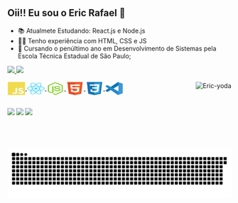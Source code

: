 ## Oii!! Eu sou o Eric Rafael 👋

- 📚 Atualmete Estudando: React.js e Node.js
- 👨‍💻 Tenho experiência com HTML, CSS e JS
- 📘 Cursando o penúltimo ano em Desenvolvimento de Sistemas pela Escola Técnica Estadual de São Paulo;

<div>
  <a href="https://github.com/rafaballerini">
  <img height="180em" src="https://github-readme-stats.vercel.app/api?username=EricDaCruz&show_icons=true&theme=tokyonight&include_all_commits=true&count_private=true"/>
  <img height="180em" src="https://github-readme-stats.vercel.app/api/top-langs/?username=EricDaCruz&layout=compact&langs_count=7&theme=tokyonight"/>
</div>
  
  <div style="display: inline_block"><br>
  <img align="center" alt="Eric-Js" height="30" width="40" src="https://raw.githubusercontent.com/devicons/devicon/master/icons/javascript/javascript-plain.svg">
  <img align="center" alt="Eric-React" height="30" width="40" src="https://raw.githubusercontent.com/devicons/devicon/master/icons/react/react-original.svg">
  <img align="center" alt="Eric-Node" height="30" width="40" src="https://github.com/devicons/devicon/blob/master/icons/nodejs/nodejs-original.svg">
  <img align="center" alt="Eric-HTML" height="30" width="40" src="https://raw.githubusercontent.com/devicons/devicon/master/icons/html5/html5-original.svg">
  <img align="center" alt="Eric-CSS" height="30" width="40" src="https://raw.githubusercontent.com/devicons/devicon/master/icons/css3/css3-original.svg">
  <img align="center" alt="Eric-VSCode" height="30" width="40" src="https://github.com/devicons/devicon/blob/master/icons/vscode/vscode-original.svg">
  <img align="right" alt="Eric-yoda" widht="150" height="150" src="https://programadoresdepre.com.br/wp-content/uploads/2020/04/pacote-fullstack-danki-code.gif">
</div>
  
  ##
  
  <div> 
  <a href="https://www.instagram.com/e_cruzx/" target="_blank"><img src="https://img.shields.io/badge/-Instagram-%23E4405F?style=for-the-badge&logo=instagram&logoColor=white" target="_blank"></a>
  <a href = "mailto:rafaeleric40@gmail.com"><img src="https://img.shields.io/badge/-Gmail-%23333?style=for-the-badge&logo=gmail&logoColor=white" target="_blank"></a>
  <a href="https://www.linkedin.com/in/eric-da-cruz-rafael-a60056174/" target="_blank"><img src="https://img.shields.io/badge/-LinkedIn-%230077B5?style=for-the-badge&logo=linkedin&logoColor=white" target="_blank"></a> 
 
  ![Snake animation](https://github.com/EricDaCruz/EricDaCruz/blob/output/github-contribution-grid-snake.svg)
 
</div>

